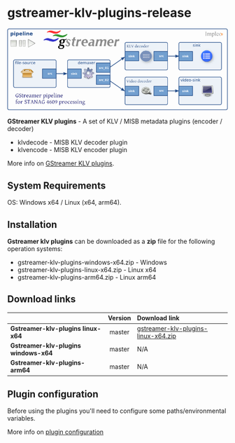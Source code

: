 # gstreamer-klv-plugins-release

<div align="center">
  <a >
    <img src="images/GstKlvPipeline.png" alt="Logo" >
  </a>
</div>

**GStreamer KLV plugins** - A set of KLV / MISB metadata plugins (encoder / decoder)

- klvdecode - MISB KLV decoder plugin  
- klvencode - MISB KLV encoder plugin  

More info on [GStreamer KLV plugins](https://www.impleotv.com/content/gstreamer-klv-plugins/help/index.html).

## System Requirements
OS: Windows x64 / Linux (x64, arm64).

## Installation

**Gstreamer klv plugins** can be downloaded as a **zip** file for the following operation systems:  
 - gstreamer-klv-plugins-windows-x64.zip  - Windows
 - gstreamer-klv-plugins-linux-x64.zip    - Linux x64
 - gstreamer-klv-plugins-arm64.zip  - Linux arm64

## Download links

|          | Version             | Download link                                                           | 
|:---------|:-------------------:|:------------------------------------------------------------------------|
| **Gstreamer-klv-plugins linux-x64**     |  master | [gstreamer-klv-plugins-linux-x64.zip](https://github.com/impleotv/gstreamer-klv-plugins-release/releases/latest/download/MisbCoreNativeLib-linux-x64.zip)   | 
| **Gstreamer-klv-plugins windows-x64**   |  master | N/A | 
| **Gstreamer-klv-plugins-arm64**   |  master | N/A | 

## Plugin configuration

Before using the plugins you'll need to configure some paths/environmental variables.  

More info on [plugin configuration](https://www.impleotv.com/content/gstreamer-klv-plugins/help/user-guide/env-variables.html)

